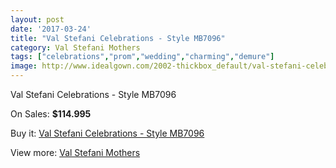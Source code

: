 ```yaml
---
layout: post
date: '2017-03-24'
title: "Val Stefani Celebrations - Style MB7096"
category: Val Stefani Mothers
tags: ["celebrations","prom","wedding","charming","demure"]
image: http://www.idealgown.com/2002-thickbox_default/val-stefani-celebrations-style-mb7096.jpg
---
```

Val Stefani Celebrations - Style MB7096

On Sales: **$114.995**
<a href="https://www.idealgown.com/en/val-stefani-mothers/960-val-stefani-celebrations-style-mb7096.html"><amp-img layout="responsive" width="600" height="600" src="//www.idealgown.com/2002-thickbox_default/val-stefani-celebrations-style-mb7096.jpg" alt="Val Stefani Celebrations - Style MB7096 0" /></a>
<a href="https://www.idealgown.com/en/val-stefani-mothers/960-val-stefani-celebrations-style-mb7096.html"><amp-img layout="responsive" width="600" height="600" src="//www.idealgown.com/2003-thickbox_default/val-stefani-celebrations-style-mb7096.jpg" alt="Val Stefani Celebrations - Style MB7096 1" /></a>

Buy it: [Val Stefani Celebrations - Style MB7096](https://www.idealgown.com/en/val-stefani-mothers/960-val-stefani-celebrations-style-mb7096.html "Val Stefani Celebrations - Style MB7096")

View more: [Val Stefani Mothers](https://www.idealgown.com/en/12-val-stefani-mothers "Val Stefani Mothers")
